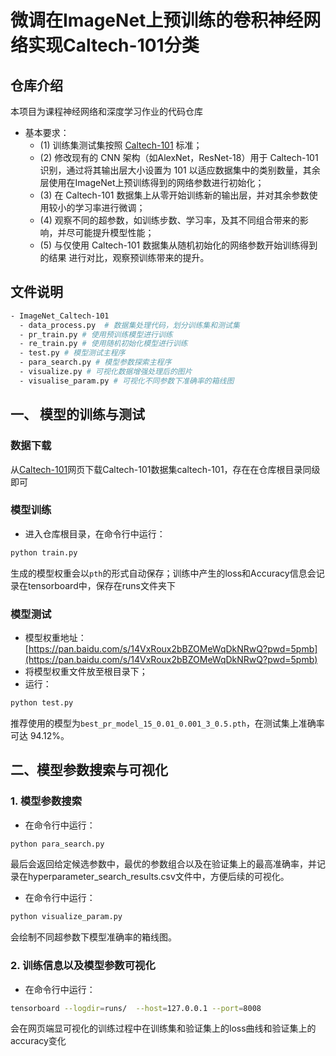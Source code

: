 # 微调在ImageNet上预训练的卷积神经网络实现Caltech-101分类

## 仓库介绍

本项目为课程神经网络和深度学习作业的代码仓库

* 基本要求：
  - (1) 训练集测试集按照 [Caltech-101](https://data.caltech.edu/records/mzrjq-6wc02) 标准；
  - (2) 修改现有的 CNN 架构（如AlexNet，ResNet-18）用于 Caltech-101 识别，通过将其输出层大小设置为 101 以适应数据集中的类别数量，其余层使用在ImageNet上预训练得到的网络参数进行初始化；
  - (3) 在 Caltech-101 数据集上从零开始训练新的输出层，并对其余参数使用较小的学习率进行微调；
  - (4) 观察不同的超参数，如训练步数、学习率，及其不同组合带来的影响，并尽可能提升模型性能；
  - (5) 与仅使用 Caltech-101 数据集从随机初始化的网络参数开始训练得到的结果 进行对比，观察预训练带来的提升。

## 文件说明
```bash
- ImageNet_Caltech-101
  - data_process.py  # 数据集处理代码，划分训练集和测试集
  - pr_train.py # 使用预训练模型进行训练
  - re_train.py # 使用随机初始化模型进行训练
  - test.py # 模型测试主程序
  - para_search.py # 模型参数探索主程序
  - visualize.py # 可视化数据增强处理后的图片
  - visualise_param.py # 可视化不同参数下准确率的箱线图
```

## 一、 模型的训练与测试

### 数据下载

从[Caltech-101](https://data.caltech.edu/records/mzrjq-6wc02)网页下载Caltech-101数据集caltech-101，存在在仓库根目录同级即可

### 模型训练

* 进入仓库根目录，在命令行中运行：
```bash
python train.py 
```

生成的模型权重会以`pth`的形式自动保存；训练中产生的loss和Accuracy信息会记录在tensorboard中，保存在runs文件夹下
### 模型测试

* 模型权重地址：[https://pan.baidu.com/s/14VxRoux2bBZOMeWqDkNRwQ?pwd=5pmb](https://pan.baidu.com/s/14VxRoux2bBZOMeWqDkNRwQ?pwd=5pmb)
* 将模型权重文件放至根目录下；
* 运行：
```bash
python test.py
```
推荐使用的模型为`best_pr_model_15_0.01_0.001_3_0.5.pth`，在测试集上准确率可达 94.12%。

## 二、模型参数搜索与可视化

### 1. 模型参数搜索
* 在命令行中运行：
```bash
python para_search.py
```
最后会返回给定候选参数中，最优的参数组合以及在验证集上的最高准确率，并记录在hyperparameter_search_results.csv文件中，方便后续的可视化。
* 在命令行中运行：
```bash
python visualize_param.py
```
会绘制不同超参数下模型准确率的箱线图。

### 2. 训练信息以及模型参数可视化
* 在命令行中运行：
```bash
tensorboard --logdir=runs/  --host=127.0.0.1 --port=8008
```
会在网页端显可视化的训练过程中在训练集和验证集上的loss曲线和验证集上的accuracy变化
